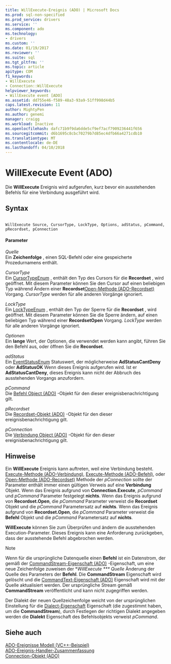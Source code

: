 ```yaml
---
title: WillExecute-Ereignis (ADO) | Microsoft Docs
ms.prod: sql-non-specified
ms.prod_service: drivers
ms.service: ''
ms.component: ado
ms.technology:
- drivers
ms.custom: ''
ms.date: 01/19/2017
ms.reviewer: ''
ms.suite: sql
ms.tgt_pltfrm: ''
ms.topic: article
apitype: COM
f1_keywords:
- WillExecute
- Connection::WillExecute
helpviewer_keywords:
- WillExecute event [ADO]
ms.assetid: dd755e46-f589-48a3-93a9-51ff998d44b5
caps.latest.revision: 11
author: MightyPen
ms.author: genemi
manager: craigg
ms.workload: Inactive
ms.openlocfilehash: dafc71b9f9da6dde5cf9ef7acf7909236441f656
ms.sourcegitcommit: d6b1695c8cbc70279b7d85ec4dfb66a4271cdb10
ms.translationtype: MT
ms.contentlocale: de-DE
ms.lasthandoff: 04/10/2018
---
```

# <a name="willexecute-event-ado"></a>WillExecute Event (ADO)
Die **WillExecute** Ereignis wird aufgerufen, kurz bevor ein ausstehenden Befehls für eine Verbindung ausgeführt wird.  
  
## <a name="syntax"></a>Syntax  
  
```  
  
WillExecute Source, CursorType, LockType, Options, adStatus, pCommand, pRecordset, pConnection  
```  
  
#### <a name="parameters"></a>Parameter  
 *Quelle*  
 Ein **Zeichenfolge** , einen SQL-Befehl oder eine gespeicherte Prozedurnamens enthält.  
  
 *CursorType*  
 Ein [CursorTypeEnum](../../../ado/reference/ado-api/cursortypeenum.md) , enthält den Typ des Cursors für die **Recordset** , wird geöffnet. Mit diesem Parameter können Sie den Cursor auf einen beliebigen Typ während Ändern einer **Recordset**[Open-Methode (ADO-Recordset)](../../../ado/reference/ado-api/open-method-ado-recordset.md) Vorgang. *CursorType* werden für alle anderen Vorgänge ignoriert.  
  
 *LockType*  
 Ein [LockTypeEnum](../../../ado/reference/ado-api/locktypeenum.md) , enthält den Typ der Sperre für die **Recordset** , wird geöffnet. Mit diesem Parameter können Sie die Sperre ändern, auf einen beliebigen Typ während einer **RecordsetOpen** Vorgang. *LockType* werden für alle anderen Vorgänge ignoriert.  
  
 *Optionen*  
 Ein **lange** Wert, der Optionen, die verwendet werden kann angibt, führen Sie den Befehl aus, oder öffnen Sie die **Recordset**.  
  
 *adStatus*  
 Ein [EventStatusEnum](../../../ado/reference/ado-api/eventstatusenum.md) Statuswert, der möglicherweise **AdStatusCantDeny** oder **AdStatusOK** Wenn dieses Ereignis aufgerufen wird. Ist er **AdStatusCantDeny**, dieses Ereignis kann nicht der Abbruch des ausstehenden Vorgangs anzufordern.  
  
 *pCommand*  
 Die [Befehl Object (ADO)](../../../ado/reference/ado-api/command-object-ado.md) -Objekt für den dieser ereignisbenachrichtigung gilt.  
  
 *pRecordset*  
 Die [Recordset-Objekt (ADO)](../../../ado/reference/ado-api/recordset-object-ado.md) -Objekt für den dieser ereignisbenachrichtigung gilt.  
  
 *pConnection*  
 Die [Verbindung Object (ADO)](../../../ado/reference/ado-api/connection-object-ado.md) -Objekt für den dieser ereignisbenachrichtigung gilt.  
  
## <a name="remarks"></a>Hinweise  
 Ein **WillExecute** Ereignis kann auftreten, weil eine Verbindung besteht.  [Execute-Methode (ADO-Verbindung)](../../../ado/reference/ado-api/execute-method-ado-connection.md), [Execute-Methode (ADO-Befehl)](../../../ado/reference/ado-api/execute-method-ado-command.md), oder [Open-Methode (ADO-Recordset)](../../../ado/reference/ado-api/open-method-ado-recordset.md) Methode der *pConnection* sollte der Parameter enthält immer einen gültigen Verweis auf eine **Verbindung** Objekt. Wenn das Ereignis aufgrund von **Connection.Execute**, *pCommand* und *pCommand* Parameter festgelegt **nichts**. Wenn das Ereignis aufgrund von **Recordset.Open**, die *pCommand* Parameter verweist die **Recordset** Objekt und die *pCommand* Parametersatz auf **nichts**. Wenn das Ereignis aufgrund von **Recordset.Open**, die *pCommand* Parameter verweist die **Befehl** Objekt und die *pCommand* Parametersatz auf **nichts**.  
  
 **WillExecute** können Sie zum Überprüfen und ändern die ausstehenden Execution-Parameter. Dieses Ereignis kann eine Anforderung zurückgeben, dass der ausstehende Befehl abgebrochen werden.  
  
> [!NOTE]
>  Wenn für die ursprüngliche Datenquelle einen **Befehl** ist ein Datenstrom, der gemäß der [CommandStream-Eigenschaft (ADO)](../../../ado/reference/ado-api/commandstream-property-ado.md) -Eigenschaft, um eine neue Zeichenfolge zuweisen der **WillExecute *** Quelle* Änderung der Quelle des Parameters der **Befehl**. Die **CommandStream** Eigenschaft wird gelöscht und die [CommandText-Eigenschaft (ADO)](../../../ado/reference/ado-api/commandtext-property-ado.md) Eigenschaft wird mit der Quelle aktualisiert werden. Der ursprüngliche Stream gemäß **CommandStream** veröffentlicht und kann nicht zugegriffen werden.  
  
 Der Dialekt der neuen Quellzeichenfolge weicht von der ursprünglichen Einstellung für die [Dialect-Eigenschaft](../../../ado/reference/ado-api/dialect-property.md) Eigenschaft (die zugestimmt haben, um die **CommandStream**), durch Festlegen der richtigen Dialekt angegeben werden die **Dialekt** Eigenschaft des Befehlsobjekts verweist *pCommand*.  
  
## <a name="see-also"></a>Siehe auch  
 [ADO-Ereignisse Modell (VC++-Beispiel)](../../../ado/reference/ado-api/ado-events-model-example-vc.md)   
 [ADO-Ereignis-Handler-Zusammenfassung](../../../ado/guide/data/ado-event-handler-summary.md)   
 [Connection-Objekt (ADO)](../../../ado/reference/ado-api/connection-object-ado.md)
